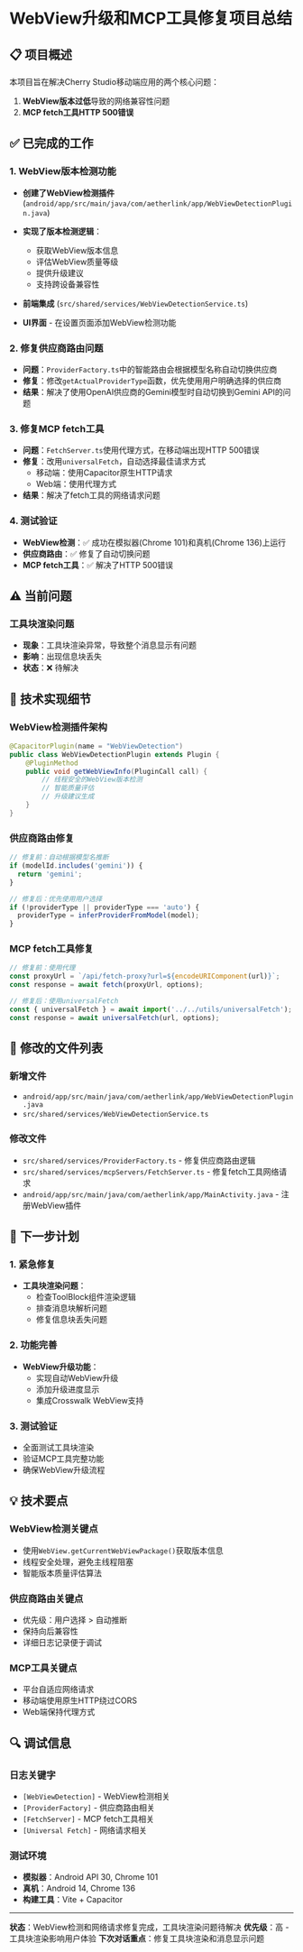 # WebView升级和MCP工具修复项目总结

## 📋 项目概述

本项目旨在解决Cherry Studio移动端应用的两个核心问题：
1. **WebView版本过低**导致的网络兼容性问题
2. **MCP fetch工具HTTP 500错误**

## ✅ 已完成的工作

### 1. WebView版本检测功能
- **创建了WebView检测插件** (`android/app/src/main/java/com/aetherlink/app/WebViewDetectionPlugin.java`)
- **实现了版本检测逻辑**：
  - 获取WebView版本信息
  - 评估WebView质量等级
  - 提供升级建议
  - 支持跨设备兼容性

- **前端集成** (`src/shared/services/WebViewDetectionService.ts`)
- **UI界面** - 在设置页面添加WebView检测功能

### 2. 修复供应商路由问题
- **问题**：`ProviderFactory.ts`中的智能路由会根据模型名称自动切换供应商
- **修复**：修改`getActualProviderType`函数，优先使用用户明确选择的供应商
- **结果**：解决了使用OpenAI供应商的Gemini模型时自动切换到Gemini API的问题

### 3. 修复MCP fetch工具
- **问题**：`FetchServer.ts`使用代理方式，在移动端出现HTTP 500错误
- **修复**：改用`universalFetch`，自动选择最佳请求方式
  - 移动端：使用Capacitor原生HTTP请求
  - Web端：使用代理方式
- **结果**：解决了fetch工具的网络请求问题

### 4. 测试验证
- **WebView检测**：✅ 成功在模拟器(Chrome 101)和真机(Chrome 136)上运行
- **供应商路由**：✅ 修复了自动切换问题
- **MCP fetch工具**：✅ 解决了HTTP 500错误

## ⚠️ 当前问题

### 工具块渲染问题
- **现象**：工具块渲染异常，导致整个消息显示有问题
- **影响**：出现信息块丢失
- **状态**：❌ 待解决

## 🔧 技术实现细节

### WebView检测插件架构
```java
@CapacitorPlugin(name = "WebViewDetection")
public class WebViewDetectionPlugin extends Plugin {
    @PluginMethod
    public void getWebViewInfo(PluginCall call) {
        // 线程安全的WebView版本检测
        // 智能质量评估
        // 升级建议生成
    }
}
```

### 供应商路由修复
```typescript
// 修复前：自动根据模型名推断
if (modelId.includes('gemini')) {
  return 'gemini';
}

// 修复后：优先使用用户选择
if (!providerType || providerType === 'auto') {
  providerType = inferProviderFromModel(model);
}
```

### MCP fetch工具修复
```typescript
// 修复前：使用代理
const proxyUrl = `/api/fetch-proxy?url=${encodeURIComponent(url)}`;
const response = await fetch(proxyUrl, options);

// 修复后：使用universalFetch
const { universalFetch } = await import('../../utils/universalFetch');
const response = await universalFetch(url, options);
```

## 📁 修改的文件列表

### 新增文件
- `android/app/src/main/java/com/aetherlink/app/WebViewDetectionPlugin.java`
- `src/shared/services/WebViewDetectionService.ts`

### 修改文件
- `src/shared/services/ProviderFactory.ts` - 修复供应商路由逻辑
- `src/shared/services/mcpServers/FetchServer.ts` - 修复fetch工具网络请求
- `android/app/src/main/java/com/aetherlink/app/MainActivity.java` - 注册WebView插件

## 🎯 下一步计划

### 1. 紧急修复
- **工具块渲染问题**：
  - 检查ToolBlock组件渲染逻辑
  - 排查消息块解析问题
  - 修复信息块丢失问题

### 2. 功能完善
- **WebView升级功能**：
  - 实现自动WebView升级
  - 添加升级进度显示
  - 集成Crosswalk WebView支持

### 3. 测试验证
- 全面测试工具块渲染
- 验证MCP工具完整功能
- 确保WebView升级流程

## 💡 技术要点

### WebView检测关键点
- 使用`WebView.getCurrentWebViewPackage()`获取版本信息
- 线程安全处理，避免主线程阻塞
- 智能版本质量评估算法

### 供应商路由关键点
- 优先级：用户选择 > 自动推断
- 保持向后兼容性
- 详细日志记录便于调试

### MCP工具关键点
- 平台自适应网络请求
- 移动端使用原生HTTP绕过CORS
- Web端保持代理方式

## 🔍 调试信息

### 日志关键字
- `[WebViewDetection]` - WebView检测相关
- `[ProviderFactory]` - 供应商路由相关
- `[FetchServer]` - MCP fetch工具相关
- `[Universal Fetch]` - 网络请求相关

### 测试环境
- **模拟器**：Android API 30, Chrome 101
- **真机**：Android 14, Chrome 136
- **构建工具**：Vite + Capacitor

---

**状态**：WebView检测和网络请求修复完成，工具块渲染问题待解决
**优先级**：高 - 工具块渲染影响用户体验
**下次对话重点**：修复工具块渲染和消息显示问题
